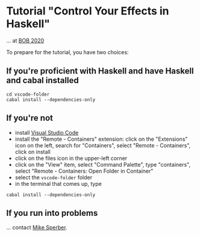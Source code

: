 # Tutorial "Control Your Effects in Haskell"

... at [BOB 2020](https://bobkonf.de/2020/sperber.html)

To prepare for the tutorial, you have two choices:

## If you're proficient with Haskell and have Haskell and cabal installed

```
cd vscode-folder
cabal install --dependencies-only
```

## If you're not

- install [Visual Studio Code](https://code.visualstudio.com/download)
- install the "Remote - Containers" extension: click on the
  "Extensions" icon on the left, search for "Containers", select
  "Remote - Containers", click  on install
- click on the files icon in the upper-left corner
- click on the "View" item, select "Command Palette", type
  "containers", select "Remote - Containers: Open Folder in Container"
- select the `vscode-folder` folder
- in the terminal that comes up, type

```
cabal install --dependencies-only
```

## If you run into problems

... contact [Mike Sperber](https://www.deinprogramm.de/sperber/).






